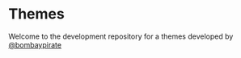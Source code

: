 
# Themes

Welcome to the development repository for a themes developed by [@bombaypirate](https://www.github.com/bombaypirate)
